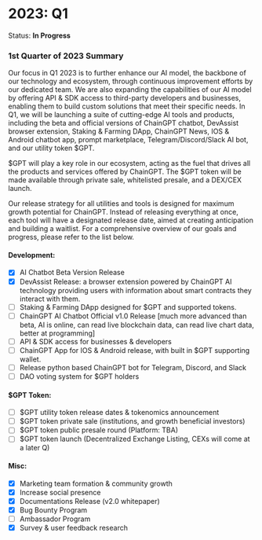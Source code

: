 # 2023: Q1

Status: **In Progress**

### 1st Quarter of 2023 Summary

Our focus in Q1 2023 is to further enhance our AI model, the backbone of our technology and ecosystem, through continuous improvement efforts by our dedicated team. We are also expanding the capabilities of our AI model by offering API & SDK access to third-party developers and businesses, enabling them to build custom solutions that meet their specific needs. In Q1, we will be launching a suite of cutting-edge AI tools and products, including the beta and official versions of ChainGPT chatbot, DevAssist browser extension, Staking & Farming DApp, ChainGPT News, IOS & Android chatbot app, prompt marketplace, Telegram/Discord/Slack AI bot, and our utility token $GPT.&#x20;

$GPT will play a key role in our ecosystem, acting as the fuel that drives all the products and services offered by ChainGPT. The $GPT token will be made available through private sale, whitelisted presale, and a DEX/CEX launch.&#x20;

Our release strategy for all utilities and tools is designed for maximum growth potential for ChainGPT. Instead of releasing everything at once, each tool will have a designated release date, aimed at creating anticipation and building a waitlist. For a comprehensive overview of our goals and progress, please refer to the list below.

#### Development:

* [x] AI Chatbot Beta Version Release
* [x] DevAssist Release:  a browser extension powered by ChainGPT AI technology providing users with information about smart contracts they interact with them.
* [ ] Staking & Farming DApp designed for $GPT and supported tokens.
* [ ] ChainGPT AI Chatbot Official v1.0 Release \[much more advanced than beta, AI is online, can read live blockchain data, can read live chart data, better at programming]
* [ ] API & SDK access for businesses & developers
* [ ] ChainGPT App for IOS & Android release, with built in $GPT supporting wallet.
* [ ] Release python based ChainGPT bot for Telegram, Discord, and Slack
* [ ] DAO voting system for $GPT holders

#### $GPT Token:

* [ ] $GPT utility token release dates & tokenomics announcement
* [ ] $GPT token private sale (institutions, and growth beneficial investors)
* [ ] $GPT token public presale round (Platform: TBA)
* [ ] $GPT token launch (Decentralized Exchange Listing, CEXs will come at a later Q)

#### Misc:

* [x] Marketing team formation & community growth
* [x] Increase social presence
* [x] Documentations Release (v2.0 whitepaper)
* [x] Bug Bounty Program
* [ ] Ambassador Program
* [x] Survey & user feedback research
